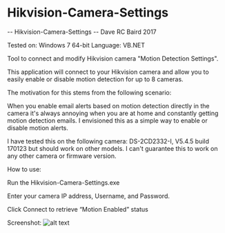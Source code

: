 # Hikvision-Camera-Settings

-- Hikvision-Camera-Settings -- Dave RC Baird 2017

Tested on: Windows 7 64-bit
Language: VB.NET

Tool to connect and modify Hikvision camera "Motion Detection Settings".  

This application will connect to your Hikvision camera and allow you to easily enable or disable motion detection for up to 8 cameras.

The motivation for this stems from the following scenario:

When you enable email alerts based on motion detection directly in the camera it's always annoying when you are at home and constantly getting motion detection emails. I envisioned this as a simple way to enable or disable motion alerts.


I have tested this on the following camera: DS-2CD2332-I, V5.4.5 build 170123 but should work on other models.  I can't guarantee this to work on any other camera or firmware version.

How to use:

Run the Hikvision-Camera-Settings.exe

Enter your camera IP address, Username, and Password.

Click Connect to retrieve “Motion Enabled” status


Screenshot:
![alt text](https://farm5.staticflickr.com/4304/36117098465_4043bdd32b_c.jpg%22%20width=%22800%22%20height=%22502%22%20alt=%22Hikvision-Camera-Settings)


